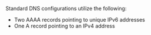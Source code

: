 <Accordion title="Standard DNS Configurations" id="dns-config" icon="info-sign">

 Standard DNS configurations utilize the following:

  -  Two AAAA records pointing to unique IPv6 addresses
  -  One A record pointing to an IPv4 address

</Accordion>
